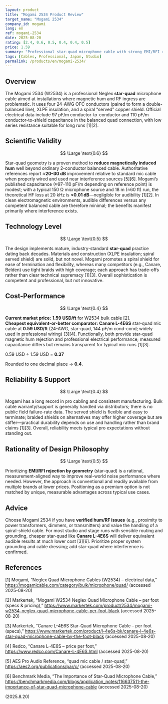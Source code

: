 ```yaml
---
layout: product
title: "Mogami 2534 Product Review"
target_name: "Mogami 2534"
company_id: mogami
lang: en
ref: mogami-2534
date: 2025-08-20
rating: [2.4, 0.6, 0.5, 0.4, 0.4, 0.5]
price: 1.59
summary: "Professional star-quad microphone cable with strong EMI/RFI rejection; measurable benefits only in hostile interference environments and limited cost-performance versus cheaper star-quad rivals"
tags: [Cables, Professional, Japan, Studio]
permalink: /products/en/mogami-2534/
---
```


## Overview

The Mogami 2534 (W2534) is a professional Neglex **star-quad** microphone cable aimed at installations where magnetic hum and RF ingress are problematic. It uses four 24-AWG OFC conductors (paired to form a double-balanced line), XLPE insulation, and a spiral “served” copper shield. Official electrical data include 97 pF/m conductor-to-conductor and 110 pF/m conductor-to-shield capacitance in the balanced quad connection, with low series resistance suitable for long runs [1][2].

## Scientific Validity

$$ \Large \text{0.6} $$

Star-quad geometry is a proven method to **reduce magnetically induced hum** well beyond ordinary 2-conductor balanced cable. Authoritative references report **≈20–30 dB** improvement relative to standard mic cable when properly wired and used near interference sources [5][6]. Mogami’s published capacitance (≈97–110 pF/m depending on reference point) is modest; with a typical 150 Ω microphone source and 18 m (≈60 ft) run, the theoretical HF loss at 20 kHz is **<0.01 dB**—negligible for audibility [1][2]. In clean electromagnetic environments, audible differences versus any competent balanced cable are therefore minimal; the benefits manifest primarily where interference exists.

## Technology Level

$$ \Large \text{0.5} $$

The design implements mature, industry-standard **star-quad** practice dating back decades. Materials and construction (XLPE insulation; spiral served shield) are solid, but not novel. Mogami promotes a spiral shield for ease of termination and flexibility, whereas many competitors (e.g., Canare, Belden) use tight braids with high coverage; each approach has trade-offs rather than clear technical supremacy [1][3]. Overall sophistication is competent and professional, but not innovative.

## Cost-Performance

$$ \Large \text{0.4} $$

**Current market price:** **1.59 USD/ft** for W2534 bulk cable [2].  
**Cheapest equivalent-or-better comparator:** **Canare L-4E6S** star-quad mic cable at **0.59 USD/ft** (24-AWG, star-quad, 144 pF/m cond-cond; widely used in professional wiring) [3][4]. Functionally, both provide star-quad magnetic hum rejection and professional electrical performance; measured capacitance differs but remains transparent for typical mic runs [1][3].

0.59 USD ÷ 1.59 USD = **0.37**

Rounded to one decimal place → **0.4**.

## Reliability & Support

$$ \Large \text{0.4} $$

Mogami has a long record in pro cabling and consistent manufacturing. Bulk cable warranty/support is generally handled via distributors; there is no public field failure-rate data. The served shield is flexible and easy to terminate; braided shields on alternatives may offer higher coverage but are stiffer—practical durability depends on use and handling rather than brand claims [1][3]. Overall, reliability meets typical pro expectations without standing out.

## Rationality of Design Philosophy

$$ \Large \text{0.5} $$

Prioritizing **EMI/RFI rejection by geometry** (star-quad) is a rational, measurement-aligned way to improve real-world noise performance where needed. However, the approach is conventional and readily available from multiple brands at lower prices. Positioning as a premium option is not matched by unique, measurable advantages across typical use cases.

## Advice

Choose Mogami 2534 if you have **verified hum/RF issues** (e.g., proximity to power transformers, dimmers, or transmitters) and value the handling of a spiral-shield cable. For most studio and stage runs with sensible routing and grounding, cheaper star-quad like **Canare L-4E6S** will deliver equivalent audible results at much lower cost [3][6]. Prioritize proper system grounding and cable dressing; add star-quad where interference is confirmed.

## References

[1] Mogami, “Neglex Quad Microphone Cables (W2534) – electrical data,” https://mogamicable.com/category/bulk/microphone/quad/ (accessed 2025-08-20)

[2] Markertek, “Mogami W2534 Neglex Quad Microphone Cable – per foot (specs & pricing),” https://www.markertek.com/product/2534/mogami-w2534-neglex-quad-microphone-cable-per-foot-black (accessed 2025-08-20)

[3] Markertek, “Canare L-4E6S Star-Quad Microphone Cable – per foot (specs),” https://www.markertek.com/product/l-4e6s-bk/canare-l-4e6s-star-quad-microphone-cable-by-the-foot-black (accessed 2025-08-20)

[4] Redco, “Canare L-4E6S – price per foot,” https://www.redco.com/Canare-L-4E6S.html (accessed 2025-08-20)

[5] AES Pro Audio Reference, “quad mic cable / star-quad,” https://aes2.org/publications/par/c/ (accessed 2025-08-20)

[6] Benchmark Media, “The Importance of Star-Quad Microphone Cable,” https://benchmarkmedia.com/blogs/application_notes/116637511-the-importance-of-star-quad-microphone-cable (accessed 2025-08-20)

(2025.8.20)

